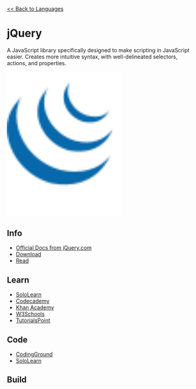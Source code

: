 <a href=".">&lt;&lt; Back to Languages</a>

# jQuery
A JavaScript library specifically designed to make scripting in JavaScript easier.  Creates more intuitive syntax, with well-delineated selectors, actions, and properties.

<img src="logos/jQuery.png" width="300"/>

## Info
- [Official Docs from jQuery.com](https://api.jquery.com/)
- [Download](https://jquery.com/download/)
- [Read](https://en.wikipedia.org/wiki/JQuery)

## Learn
- [SoloLearn](https://www.sololearn.com/Course/jQuery/)
- [Codecademy](https://www.codecademy.com/learn/learn-jquery)
- [Khan Academy](https://www.khanacademy.org/computing/computer-programming/html-js-jquery)
- [W3Schools](https://www.w3schools.com/jquery/default.asp)
- [TutorialsPoint](https://www.tutorialspoint.com/jquery/index.htm)

## Code
- [CodingGround](https://www.tutorialspoint.com/online_jquery_editor.php)
- [SoloLearn](https://code.sololearn.com/#jquery)

## Build
